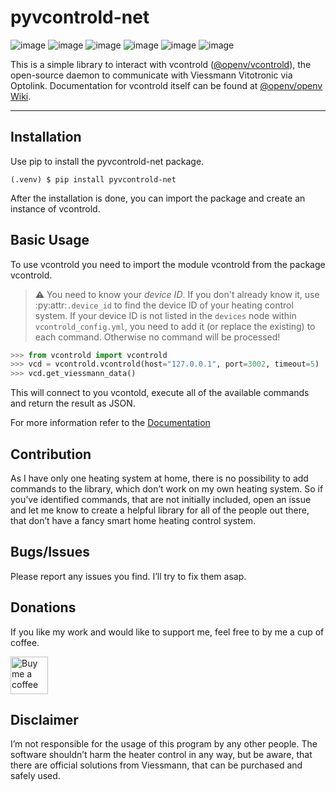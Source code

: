 <!-- pyvcontrold-net documentation master file -->
# pyvcontrold-net

![image](https://img.shields.io/github/last-commit/tsvsj/pyvcontrold-net?style=flat-square:alt:GitHublastcommit)
![image](https://img.shields.io/github/license/tsvsj/pyvcontrold-net?style=flat-square:alt:GitHub)
![image](https://img.shields.io/pypi/dm/pyvcontrold-net?style=flat-square:alt:PyPI-Downloads)
![image](https://img.shields.io/pypi/v/pyvcontrold-net?style=flat-square:alt:PyPI)
![image](https://img.shields.io/pypi/pyversions/pyvcontrold-net?style=flat-square:alt:PyPI-PythonVersion)
![image](https://img.shields.io/pypi/status/pyvcontrold-net?style=flat-square:alt:PyPI-Status)

This is a simple library to interact with vcontrold ([@openv/vcontrold](https://github.com/openv/vcontrold)), the open-source daemon to communicate with Viessmann Vitotronic via Optolink. Documentation for vcontrold itself can be found at [@openv/openv Wiki](https://github.com/openv/openv/wiki).

------
## Installation

Use pip to install the pyvcontrold-net package.

```console
(.venv) $ pip install pyvcontrold-net
```

After the installation is done, you can import the package and create an instance of vcontrold.

## Basic Usage

To use vcontrold you need to import the module vcontrold from the package vcontrold.

> :warning: You need to know your *device ID*. If you don't already know it, use :py:attr:`.device_id` to find the device ID of your heating control system. If your device ID is not listed in the ``devices`` node within ``vcontrold_config.yml``, you need to add it (or replace the existing) to each command. Otherwise no command will be processed!

```python
>>> from vcontrold import vcontrold
>>> vcd = vcontrold.vcontrold(host="127.0.0.1", port=3002, timeout=5)
>>> vcd.get_viessmann_data()
```

This will connect to you vcontold, execute all of the available commands and return the result as JSON.

For more information refer to the [Documentation](docs/index.html)

## Contribution

As I have only one heating system at home, there is no possibility to add commands to the library, which don’t work on my own heating system. So if you’ve identified commands, that are not initially included, open an issue and let me know to create a helpful library for all of the people out there, that don’t have a fancy smart home heating control system.

## Bugs/Issues

Please report any issues you find. I’ll try to fix them asap.

## Donations

If you like my work and would like to support me, feel free to by me a cup of coffee.

<a href="https://www.buymeacoffee.com/tsvsj" target="_blank"><img src="https://cdn.buymeacoffee.com/buttons/v2/default-green.png" alt="Buy me a coffee" height=60></a>

## Disclaimer

I’m not responsible for the usage of this program by any other people. The software shouldn’t harm the heater control in any way, but be aware, that there are official solutions from Viessmann, that can be purchased and safely used.